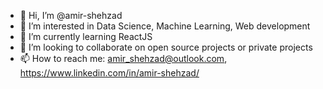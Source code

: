 - 👋 Hi, I’m @amir-shehzad
- 👀 I’m interested in Data Science, Machine Learning, Web development
- 🌱 I’m currently learning ReactJS
- 💞️ I’m looking to collaborate on open source projects or private projects
- 📫 How to reach me: amir_shehzad@outlook.com, https://www.linkedin.com/in/amir-shehzad/

<!---
amir-shehzad/amir-shehzad is a ✨ special ✨ repository because its `README.md` (this file) appears on your GitHub profile.
You can click the Preview link to take a look at your changes.
--->

